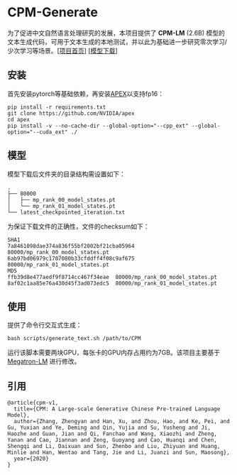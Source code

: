 # CPM-Generate

为了促进中文自然语言处理研究的发展，本项目提供了 **CPM-LM** (2.6B) 模型的文本生成代码，可用于文本生成的本地测试，并以此为基础进一步研究零次学习/少次学习等场景。[[项目首页](https://cpm.baai.ac.cn)] [[模型下载](https://cpm.baai.ac.cn/download.html)] 

## 安装

首先安装pytorch等基础依赖，再安装[APEX](https://github.com/NVIDIA/apex#quick-start)以支持fp16：
```
pip install -r requirements.txt
git clone https://github.com/NVIDIA/apex
cd apex
pip install -v --no-cache-dir --global-option="--cpp_ext" --global-option="--cuda_ext" ./
```

## 模型

模型下载后文件夹的目录结构需设置如下：
```
.
├── 80000
│   ├── mp_rank_00_model_states.pt
│   └── mp_rank_01_model_states.pt
└── latest_checkpointed_iteration.txt
```
为保证下载文件的正确性，文件的checksum如下：
```
SHA1
7a8461098dae374a836f55bf2002bf21cba05964  80000/mp_rank_00_model_states.pt
6ab97bd06979c1707080b33cfddff4f08c9af675  80000/mp_rank_01_model_states.pt
MD5
ffb39d8e477aedf9f8714cc467f34eae  80000/mp_rank_00_model_states.pt
8af02c1aa85e76a430d45f3ad073edc5  80000/mp_rank_01_model_states.pt
```

## 使用

提供了命令行交互式生成：
```
bash scripts/generate_text.sh /path/to/CPM
```
运行该脚本需要两块GPU，每张卡的GPU内存占用约为7GB。该项目主要基于 [Megatron-LM](https://github.com/NVIDIA/Megatron-LM) 进行修改。

## 引用

```
@article{cpm-v1,
  title={CPM: A Large-scale Generative Chinese Pre-trained Language Model},
  author={Zhang, Zhengyan and Han, Xu, and Zhou, Hao, and Ke, Pei, and Gu, Yuxian and Ye, Deming and Qin, Yujia and Su, Yusheng and Ji, Haozhe and Guan, Jian and Qi, Fanchao and Wang, Xiaozhi and Zheng, Yanan and Cao, Jiannan and Zeng, Guoyang and Cao, Huanqi and Chen, Shengqi and Li, Daixuan and Sun, Zhenbo and Liu, Zhiyuan and Huang, Minlie and Han, Wentao and Tang, Jie and Li, Juanzi and Sun, Maosong},
  year={2020}
}
```

